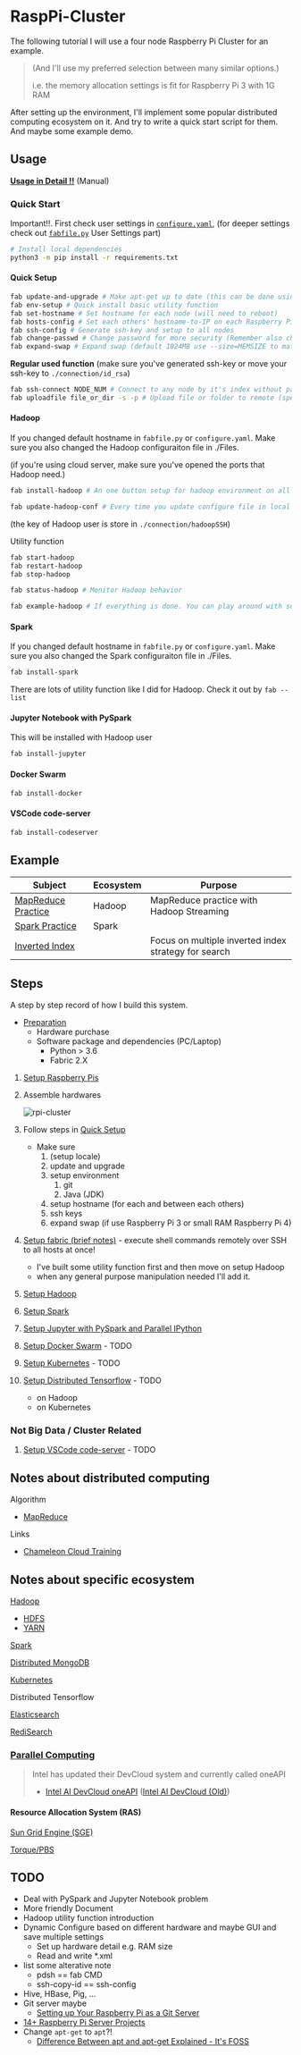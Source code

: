 # RaspPi-Cluster

The following tutorial I will use a four node Raspberry Pi Cluster for an example.

> (And I'll use my preferred selection between many similar options.)
>
> i.e. the memory allocation settings is fit for Raspberry Pi 3 with 1G RAM

After setting up the environment, I'll implement some popular distributed computing ecosystem on it.
And try to write a quick start script for them. And maybe some example demo.

## Usage

[**Usage in Detail !!**](Documentation/FabfileHelp.md) (Manual)

### Quick Start

Important!!. First check user settings in [`configure.yaml`](configure.yaml), (for deeper settings check out [`fabfile.py`](fabfile.py) User Settings part)

```sh
# Install local dependencies
python3 -m pip install -r requirements.txt
```

#### Quick Setup

```sh
fab update-and-upgrade # Make apt-get up to date (this can be done using the first login GUI of Raspbian Buster)
fab env-setup # Quick install basic utility function
fab set-hostname # Set hostname for each node (will need to reboot)
fab hosts-config # Set each others' hostname-to-IP on each Raspberry Pi (or they can't find each other using hostname)
fab ssh-config # Generate ssh-key and setup to all nodes
fab change-passwd # Change password for more security (Remember also change in fabfile.py later if you have changed pi's passowrd)
fab expand-swap # Expand swap (default 1024MB use --size=MEMSIZE to match your need) (System default is 100MB)
```

**Regular used function** (make sure you've generated ssh-key or move your ssh-key to `./connection/id_rsa`)

```sh
fab ssh-connect NODE_NUM # Connect to any node by it's index without password (use -h flag to be hadoop user)
fab uploadfile file_or_dir -s -p # Upload file or folder to remote (specific node use -n=NODE_NUM flag)
```

#### Hadoop

If you changed default hostname in `fabfile.py` or `configure.yaml`.
Make sure you also changed the Hadoop configuraiton file in ./Files.

(if you're using cloud server, make sure you've opened the ports that Hadoop need.)

```sh
fab install-hadoop # An one button setup for hadoop environment on all nodes!!!

fab update-hadoop-conf # Every time you update configure file in local you can update it to all nodes at once
```

(the key of Hadoop user is store in `./connection/hadoopSSH`)

Utility function

```sh
fab start-hadoop
fab restart-hadoop
fab stop-hadoop

fab status-hadoop # Monitor Hadoop behavior

fab example-hadoop # If everything is done. You can play around with some hadoop official example
```

#### Spark

If you changed default hostname in `fabfile.py` or `configure.yaml`.
Make sure you also changed the Spark configuraiton file in ./Files.

```sh
fab install-spark
```

There are lots of utility function like I did for Hadoop. Check it out by `fab --list`

#### Jupyter Notebook with PySpark

This will be installed with Hadoop user

```sh
fab install-jupyter
```

#### Docker Swarm

```sh
fab install-docker
```

#### VSCode code-server

```sh
fab install-codeserver
```

## Example

| Subject                                  | Ecosystem | Purpose                                              |
| ---------------------------------------- | --------- | ---------------------------------------------------- |
| [MapReduce Practice](Example/MapReduce/) | Hadoop    | MapReduce practice with Hadoop Streaming             |
| [Spark Practice](Example/SparkExample/)  | Spark     |                                                      |
| [Inverted Index](Example/InvertedIndex/) |           | Focus on multiple inverted index strategy for search |

## Steps

A step by step record of how I build this system.

* [Preparation](Tutorial/Preparation.md)
  * Hardware purchase
  * Software package and dependencies (PC/Laptop)
    * Python > 3.6
    * Fabric 2.X

1. [Setup Raspberry Pis](Tutorial/SetupRaspPi.md)
2. Assemble hardwares

    ![rpi-cluster](Picture/FourNodesRaspberryPiCluster.jpeg)

3. Follow steps in [Quick Setup](#quick-setup)
   * Make sure
     1. (setup locale)
     2. update and upgrade
     3. setup environment
        1. git
        2. Java (JDK)
     4. setup hostname (for each and between each others)
     5. ssh keys
     6. expand swap (if use Raspberry Pi 3 or small RAM Raspberry Pi 4)
4. [Setup fabric (brief notes)](Tutorial/SetupFabric.md) - execute shell commands remotely over SSH to all hosts at once!
    * I've built some utility function first and then move on setup Hadoop
    * when any general purpose manipulation needed I'll add it.
5. [Setup Hadoop](Tutorial/SetupHadoop.md)
6. [Setup Spark](Tutorial/SetupSpark.md)
7. [Setup Jupyter with PySpark and Parallel IPython](Tutorial/SetupJupyter.md)
8. [Setup Docker Swarm](Tutorial/SetupDockerSwarm.md) - TODO
9. [Setup Kubernetes](Tutorial/SetupKubernetes.md) - TODO
10. [Setup Distributed Tensorflow](Tutorial/SetupDestributedTensorflow.md) - TODO
    * on Hadoop
    * on Kubernetes

### Not Big Data / Cluster Related

1. [Setup VSCode code-server](Tutorial/SetupVSCodeServer.md) - TODO

## Notes about distributed computing

Algorithm

* [MapReduce](Notes/Distributed_Computing/MapReduce.md)

Links

* [Chameleon Cloud Training](https://cloudandbigdatalab.github.io/)

## Notes about specific ecosystem

[Hadoop](Notes/Hadoop/Hadoop.md)

* [HDFS](Notes/Hadoop/HDFS.md)
* [YARN](Notes/Hadoop/YARN.md)

[Spark](Notes/Spark/Spark.md)

[Distributed MongoDB](Notes/NoSQL/MongoDB.md)

[Kubernetes](Notes/Kubernetes/Kubernetes.md)

Distributed Tensorflow

[Elasticsearch](Notes/Elasticsearch/Elasticsearch.md)

[RediSearch](Notes/RediSearch/RediSearch.md)

### [Parallel Computing](Notes/ParallelComputing/ParallelComputing.md)

> Intel has updated their DevCloud system and currently called oneAPI
>
> * [Intel AI DevCloud oneAPI](Notes/ParallelComputing/NewIntelAIDevCloud.md)
> ([Intel AI DevCloud (Old)](Notes/ParallelComputing/IntelAIDevCloud.md))

#### Resource Allocation System (RAS)

[Sun Grid Engine (SGE)](Notes/ParallelComputing/SGE.md)

[Torque/PBS](Notes/ParallelComputing/Torque_PBS.md)

## TODO

* Deal with PySpark and Jupyter Notebook problem
* More friendly Document
* Hadoop utility function introduction
* Dynamic Configure based on different hardware and maybe GUI and save multiple settings
  * Set up hardware detail e.g. RAM size
  * Read and write *.xml
* list some alterative note
  * pdsh == fab CMD
  * ssh-copy-id == ssh-config
* Hive, HBase, Pig, ...
* Git server maybe
  * [Setting up Your Raspberry Pi as a Git Server](https://www.sitepoint.com/setting-up-your-raspberry-pi-as-a-git-server/)
* [14+ Raspberry Pi Server Projects](https://pimylifeup.com/category/projects/server/)
* Change `apt-get` to `apt`?!
  * [Difference Between apt and apt-get Explained - It's FOSS](https://itsfoss.com/apt-vs-apt-get-difference/)
